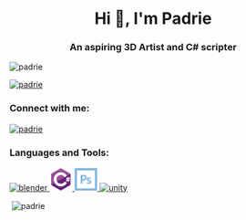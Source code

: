 <h1 align="center">Hi 👋, I'm Padrie</h1>
<h3 align="center">An aspiring 3D Artist and C# scripter</h3>

<p align="left"> <img src="https://komarev.com/ghpvc/?username=padrie&label=Profile%20views&color=0e75b6&style=flat" alt="padrie" /> </p>

<p align="left"> <a href="https://twitter.com/PadrieStr" target="blank"><img src="https://img.shields.io/twitter/follow/padrie?logo=twitter&style=for-the-badge" alt="padrie" /></a> </p>

<h3 align="left">Connect with me:</h3>
<p align="left">
<a href="https://twitter.com/padrie" target="blank"><img align="center" src="https://raw.githubusercontent.com/rahuldkjain/github-profile-readme-generator/master/src/images/icons/Social/twitter.svg" alt="padrie" height="30" width="40" /></a>
</p>

<h3 align="left">Languages and Tools:</h3>
<p align="left"> <a href="https://www.blender.org/" target="_blank" rel="noreferrer"> <img src="https://download.blender.org/branding/community/blender_community_badge_white.svg" alt="blender" width="40" height="40"/> </a> <a href="https://www.w3schools.com/cs/" target="_blank" rel="noreferrer"> <img src="https://raw.githubusercontent.com/devicons/devicon/master/icons/csharp/csharp-original.svg" alt="csharp" width="40" height="40"/> </a> <a href="https://www.photoshop.com/en" target="_blank" rel="noreferrer"> <img src="https://raw.githubusercontent.com/devicons/devicon/master/icons/photoshop/photoshop-line.svg" alt="photoshop" width="40" height="40"/> </a> <a href="https://unity.com/" target="_blank" rel="noreferrer"> <img src="https://www.vectorlogo.zone/logos/unity3d/unity3d-icon.svg" alt="unity" width="40" height="40"/> </a> </p>

<p>&nbsp;<img align="center" src="https://github-readme-stats.vercel.app/api?username=padrie&show_icons=true&locale=en" alt="padrie" /></p>

